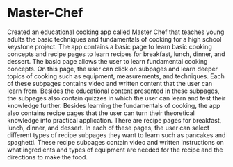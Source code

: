 # Master-Chef
Created an educational cooking app called Master Chef that teaches young adults the basic techniques and fundamentals of cooking for a high school keystone project. The app contains a basic page to learn basic cooking concepts and recipe pages to learn recipes for breakfast, lunch, dinner, and dessert. The basic page allows the user to learn fundamental cooking concepts. On this page, the user can click on subpages and learn deeper topics of cooking such as equipment, measurements, and techniques. Each of these subpages contains video and written content that the user can learn from. Besides the educational content presented in these subpages, the subpages also contain quizzes in which the user can learn and test their knowledge further. Besides learning the fundamentals of cooking, the app also contains recipe pages that the user can turn their theoretical knowledge into practical application. There are recipe pages for breakfast, lunch, dinner, and dessert. In each of these pages, the user can select different types of recipe subpages they want to learn such as pancakes and spaghetti. These recipe subpages contain video and written instructions on what ingredients and types of equipment are needed for the recipe and the directions to make the food.
